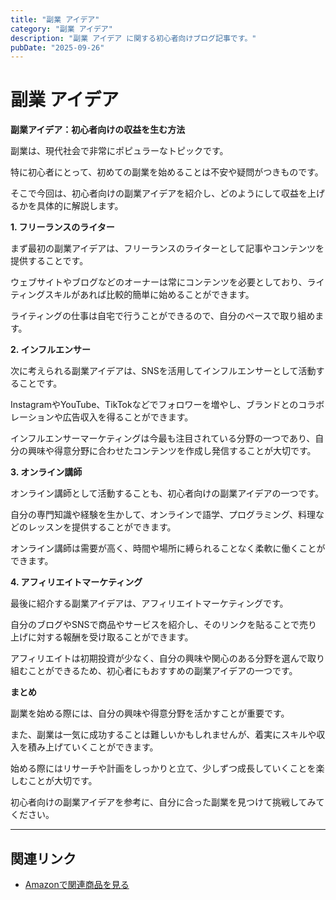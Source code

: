 ```yaml
---
title: "副業 アイデア"
category: "副業 アイデア"
description: "副業 アイデア に関する初心者向けブログ記事です。"
pubDate: "2025-09-26"
---
```


# 副業 アイデア

**副業アイデア：初心者向けの収益を生む方法**

副業は、現代社会で非常にポピュラーなトピックです。

特に初心者にとって、初めての副業を始めることは不安や疑問がつきものです。

そこで今回は、初心者向けの副業アイデアを紹介し、どのようにして収益を上げるかを具体的に解説します。



**1. フリーランスのライター**

まず最初の副業アイデアは、フリーランスのライターとして記事やコンテンツを提供することです。

ウェブサイトやブログなどのオーナーは常にコンテンツを必要としており、ライティングスキルがあれば比較的簡単に始めることができます。

ライティングの仕事は自宅で行うことができるので、自分のペースで取り組めます。



**2. インフルエンサー**

次に考えられる副業アイデアは、SNSを活用してインフルエンサーとして活動することです。

InstagramやYouTube、TikTokなどでフォロワーを増やし、ブランドとのコラボレーションや広告収入を得ることができます。

インフルエンサーマーケティングは今最も注目されている分野の一つであり、自分の興味や得意分野に合わせたコンテンツを作成し発信することが大切です。



**3. オンライン講師**

オンライン講師として活動することも、初心者向けの副業アイデアの一つです。

自分の専門知識や経験を生かして、オンラインで語学、プログラミング、料理などのレッスンを提供することができます。

オンライン講師は需要が高く、時間や場所に縛られることなく柔軟に働くことができます。



**4. アフィリエイトマーケティング**

最後に紹介する副業アイデアは、アフィリエイトマーケティングです。

自分のブログやSNSで商品やサービスを紹介し、そのリンクを貼ることで売り上げに対する報酬を受け取ることができます。

アフィリエイトは初期投資が少なく、自分の興味や関心のある分野を選んで取り組むことができるため、初心者にもおすすめの副業アイデアの一つです。



**まとめ**

副業を始める際には、自分の興味や得意分野を活かすことが重要です。

また、副業は一気に成功することは難しいかもしれませんが、着実にスキルや収入を積み上げていくことができます。

始める際にはリサーチや計画をしっかりと立て、少しずつ成長していくことを楽しむことが大切です。

初心者向けの副業アイデアを参考に、自分に合った副業を見つけて挑戦してみてください。



---

## 関連リンク

- [Amazonで関連商品を見る](https://www.amazon.co.jp/s?k=%E5%89%AF%E6%A5%AD+%E3%82%A2%E3%82%A4%E3%83%87%E3%82%A2&tag=autowritehubai-22)
